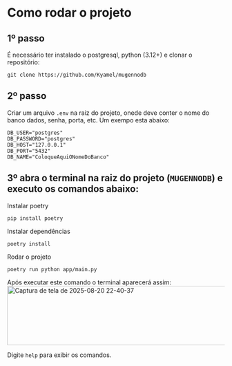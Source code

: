 # Como rodar o projeto

## 1º passo

É necessário ter instalado o postgresql, python (3.12+) e clonar o repositório:

```
git clone https://github.com/Kyamel/mugennodb
```

## 2º passo

Criar um arquivo `.env` na raiz do projeto, onede deve conter o nome do banco dados, senha, porta, etc. Um exempo esta abaixo:

```
DB_USER="postgres"
DB_PASSWORD="postgres"
DB_HOST="127.0.0.1"
DB_PORT="5432"
DB_NAME="ColoqueAquiONomeDoBanco"
```

## 3º abra o terminal na raiz do projeto (`MUGENNODB`) e executo os comandos abaixo:

Instalar poetry

```
pip install poetry
```

Instalar dependências

```
poetry install
```

Rodar o projeto

```
poetry run python app/main.py
```

Após executar este comando o terminal aparecerá assim:
<img width="882" height="137" alt="Captura de tela de 2025-08-20 22-40-37" src="https://github.com/user-attachments/assets/9259f2b6-7961-490d-9845-66b95c5d3ba7" />

Digite `help` para exibir os comandos.
